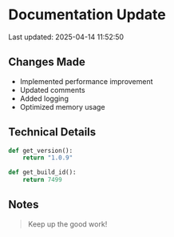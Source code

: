 # Documentation Update

Last updated: 2025-04-14 11:52:50

## Changes Made
- Implemented performance improvement
- Updated comments
- Added logging
- Optimized memory usage

## Technical Details
```python
def get_version():
    return "1.0.9"

def get_build_id():
    return 7499
```

## Notes
> Keep up the good work!
